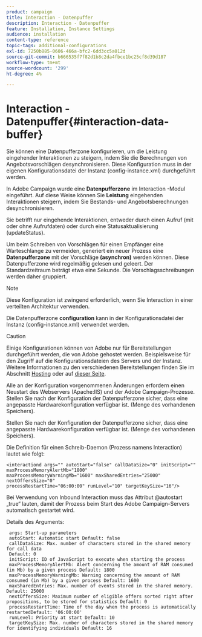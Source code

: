 ```yaml
---
product: campaign
title: Interaction - Datenpuffer
description: Interaction - Datenpuffer
feature: Installation, Instance Settings
audience: installation
content-type: reference
topic-tags: additional-configurations
exl-id: 7250b885-0606-466a-bfc2-6dd3cc5a012d
source-git-commit: b666535f7f82d1b8c2da4fbce1bc25cf8d39d187
workflow-type: tm+mt
source-wordcount: '299'
ht-degree: 4%

---
```


# Interaction - Datenpuffer{#interaction-data-buffer}



Sie können eine Datenpufferzone konfigurieren, um die Leistung eingehender Interaktionen zu steigern, indem Sie die Berechnungen von Angebotsvorschlägen desynchronisieren. Diese Konfiguration muss in der eigenen Konfigurationsdatei der Instanz (config-instance.xml) durchgeführt werden.

In Adobe Campaign wurde eine **Datenpufferzone** im Interaction -Modul eingeführt. Auf diese Weise können Sie **Leistung** eingehenden Interaktionen steigern, indem Sie Bestands- und Angebotsberechnungen desynchronisieren.

Sie betrifft nur eingehende Interaktionen, entweder durch einen Aufruf (mit oder ohne Aufrufdaten) oder durch eine Statusaktualisierung (updateStatus).

Um beim Schreiben von Vorschlägen für einen Empfänger eine Warteschlange zu vermeiden, generiert ein neuer Prozess eine **Datenpufferzone** mit der Vorschläge **(asynchron)** werden können. Diese Datenpufferzone wird regelmäßig gelesen und geleert. Der Standardzeitraum beträgt etwa eine Sekunde. Die Vorschlagsschreibungen werden daher gruppiert.

>[!NOTE]
>
>Diese Konfiguration ist zwingend erforderlich, wenn Sie Interaction in einer verteilten Architektur verwenden.

Die Datenpufferzone **configuration** kann in der Konfigurationsdatei der Instanz (config-instance.xml) verwendet werden.

>[!CAUTION]
>
>Einige Konfigurationen können von Adobe nur für Bereitstellungen durchgeführt werden, die von Adobe gehostet werden. Beispielsweise für den Zugriff auf die Konfigurationsdateien des Servers und der Instanz. Weitere Informationen zu den verschiedenen Bereitstellungen finden Sie im Abschnitt [Hosting](../../installation/using/hosting-models.md) oder auf [dieser Seite](../../installation/using/capability-matrix.md).
>
>Alle an der Konfiguration vorgenommenen Änderungen erfordern einen Neustart des Webservers (Apache:IIS) und der Adobe Campaign-Prozesse.\
>Stellen Sie nach der Konfiguration der Datenpufferzone sicher, dass eine angepasste Hardwarekonfiguration verfügbar ist. (Menge des vorhandenen Speichers).


Stellen Sie nach der Konfiguration der Datenpufferzone sicher, dass eine angepasste Hardwarekonfiguration verfügbar ist. (Menge des vorhandenen Speichers).

Die Definition für einen Schreib-Daemon (Prozess namens Interaction) lautet wie folgt:

```
<interactiond args="" autoStart="false" callDataSize="0" initScript="" maxProcessMemoryAlertMb="1800"
maxProcessMemoryWarningMb="1600" maxSharedEntries="25000" nextOffersSize="0"
processRestartTime="06:00:00" runLevel="10" targetKeySize="16"/>
```

Bei Verwendung von Inbound Interaction muss das Attribut @autostart „true“ lauten, damit der Prozess beim Start des Adobe Campaign-Servers automatisch gestartet wird.

Details des Arguments:

```
 args: Start-up parameters 
 autoStart: Automatic start Default: false 
 callDataSize: Max. number of characters stored in the shared memory for call data
 Default: 0 
 initScript: ID of JavaScript to execute when starting the process 
 maxProcessMemoryAlertMb: Alert concerning the amount of RAM consumed (in Mb) by a given process Default: 1800 
 maxProcessMemoryWarningMb: Warning concerning the amount of RAM consumed (in Mb) by a given process Default: 1600 
 maxSharedEntries: Max. number of events stored in the shared memory. Default: 25000 
 nextOffersSize: Maximum number of eligible offers sorted right after propositions, to be stored for statistics Default: 0 
 processRestartTime: Time of the day when the process is automatically restartedDefault: '06:00:00' 
 runLevel: Priority at start Default: 10 
 targetKeySize: Max. number of characters stored in the shared memory for identifying individuals Default: 16 
```
